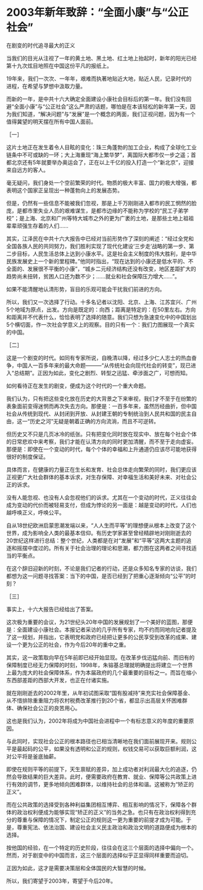# 2003年新年致辞：“全面小康”与“公正社会”

在剧变的时代追寻最大的正义

当我们的目光从注视了一年的黄土地、黑土地、红土地上抬起时，新年的阳光已经第十九次炫目地照在中国这份平凡的报纸上。

19年来，我们一次次、一年年，艰难而执著地贴近大地，贴近人民，记录时代的进程，在希望与梦想中汲取力量。

而新的一年，是中共十六大确定全面建设小康社会目标后的第一年。我们没有回避“全面小康”与“公正社会”这么严肃的话题，哪怕是在本该轻松的新年第一天，因为我们知道，“解决问题”与“发展”是一个概念的两面，我们正视问题，因为有一个值得冀望的明天摆在所有中国人面前。

［一］

这片土地正在发生着令人目眩的变化：珠三角蓬勃的加工企业，构成了全球化工业链条中不可或缺的一环；大上海重现“海上繁华梦”，离国际大都市仅一步之遥；首都北京还有5年就要举办奥运会了，正在以上千亿的投入打造一个“新北京”，迎接来自远方的客人。

毫无疑问，我们身处一个空前繁荣的时代。物质的极大丰富、国力的极大增强，都表明这个国家正呈现出一种蓬勃向上的发展态势。

但是，仍然有一些信息不能被我们忽视，那是上千万刚刚进入都市的民工惘然的脸庞，是都市里失业人员的艰难谋生，是都市边缘的不能称为学校的“民工子弟学校”；是上海、北京和广州等特大城市之外的更为广袤的土地，是那些土地上祖祖辈辈顽强生存着的人们……

其实，江泽民在中共十六大报告中已经对当前形势作了深刻的阐述：“经过全党和全国各族人民的共同努力，我们胜利实现了现代化建设‘三步走’战略的第一步、第二步目标，人民生活总体上达到小康水平。这是社会主义制度的伟大胜利，是中华民族发展史上一个新的里程碑。”他同时指出，“现在达到的小康还是低水平的、不全面的、发展很不平衡的小康”，“城乡二元经济结构还没有改变，地区差距扩大的趋势尚未扭转，贫困人口还为数不少；……就业和社会保障压力增大……”。

如果不能清醒地认清形势，盲目的乐观可能会干扰我们前进的方向。

所以，我们又一次选择了行动。十多名记者以沈阳、北京、上海、江苏宜兴、广州5个地域为原点，出发。方向是既定的：向西；距离是特定的：在50里左右。方向和距离并不代表什么，恰恰表明了选择的随意。我们只想为急速变化中的中国划出5个横切面，作一次社会学意义上的观察。目的只有一个：我们力图展现一个真实的中国。

［二］

这是一个剧变的时代。如同有专家所说，自晚清以降，经过多少仁人志士的热血奋争，中国人一百多年来的最大命题———“从传统社会向现代社会的转变”，现已进入“总结期”。正因为如此，变化之剧烈、转型之迅猛、牵涉面之广，可想而知。

如何看待正在发生的剧变，便成为这个时代的一个重大命题。

我们认为，只有把这些变化放在历史的大背景之下来审视，我们才不至于在纷繁的表象面前变得迷惘而再次失去方向。那便是：一百多年来，虽然历经曲折，但中国社会从传统到现代、从封闭到开放、从封建王朝的专制统治到人民共和国的民主自由，这一“历史之河”无疑是朝着正确的方向流淌，而且不可逆转。

但历史又不只是几页冰冷的纸张。只有把变化同时放在现实中、放在每个社会个体的日常悲欢中来考察，我们才能在认清方向的同时更加清醒，而不至于走向虚妄。那便是：即使在一个变动的时代，每个个体的幸福和上升通道仍应该尽可能地获得很好的制度保证。

具体而言，在健康的力量正在生长和发育、社会总体走向繁荣的同时，我们更应该正视更广大社会群体的基本诉求，对生存保障、对幸福生活和美好未来、对社会公正的诉求。

没有人能忽视、也没有人会忽视他们的诉求。尤其在一个变动的时代，正义往往会成为变动的代价而被轻易支付，但成为悖论的另一面是：越是变动的时代，人们也越呼唤正义，呼唤公平。

自从18世纪欧洲启蒙思潮发端以来，“人人生而平等”的理想便从根本上改变了这个世界，成为影响全人类的最基本信仰。有历史学家甚至曾经精辟地对刚刚逝去的20世纪这样进行总结：整个世纪，人类都是在对“发展”和“平等”这两大主题的追逐和摇摆中度过的。所有关于社会治理的理论和思潮，都力图在这两者之间寻找适当的平衡点。

在这个辞旧迎新的时刻，不论是我们记者的行动，还是众多知名专家的访谈，我们都想为这一问题寻找答案：当下的中国，是否已经到了把重心逐渐倾向“公平”的时刻？

［三］

事实上，十六大报告已经给出了答案。

这次极为重要的会议，为21世纪头20年中国的发展规划了一个美好的蓝图，那便是：全面建设小康社会。本报记者采访的几乎所有专家，均不约而同地向记者提及了这一规划，并指出，它表明党和政府已经把让更多的公民享受到改革的成果、建设一个更为公正的社会，作为今后20年的重中之重。

其实，这一政策取向早在5年前即已经开始显现。在改革步伐迅猛向前、而旧有的保障制度已经无力保障的时刻，1998年，朱镕基总理就明确提出将建立一个世界上最为庞大的社会保障体系，作为本届政府的几个最重要的目标之一。而旨在缩小东西部差距的西部大开发，也正在付诸实施。

就在刚刚逝去的2002年里，从年初试图采取“国有股减持”来充实社会保障基金、从不惜排除重重阻力将农村税费改革推行到20个省，都显示出高层关怀困难群体、确保社会公正的良苦用心。

这也是我们认为，2002年将成为中国社会进程中一个有标志意义的年度的重要原因。

与此同时，实现社会公正的根本路径也已相当清晰地在我们面前展现开来。规则公平是最起码的公平，如果没有透明和公正的规则，权钱交易可以获取巨额利润，这对公平将是釜底抽薪。

即使在规则平等的前提下，天生禀赋的差异，加上成功者对利润最大化的追逐，仍然会导致结果的巨大差异。此时，便需要政府在教育、就业、保障等公共政策上进行有效的调节，更多地倾向困难群体，以维持社会的总体和谐。这被称为“矫正的正义”。

而在公共政策的选择受到各种利益集团相互博弈、相互影响的情况下，保障各个群体的政治权利便成为能够实现“矫正的正义”的当务之急。也只有在政治权利得到充分的尊重与保障的情况下，制定公正的规则这一更为重要的前提才成为可能。于是，尊重宪法、依法治国、建设社会主义民主政治和政治文明的道路便成为根本的选择。

按他国的经验，在一个特定的历史阶段，往往会在这三个层面的选择中偏向一个。然而，对于剧变中的中国而言，这三个层面的选择似乎正显得同样重要而迫切。

正因为如此，这才是需要决策层和全体国民的大智慧的时候。

所以，我们寄望于2003年，寄望于今后20年。

